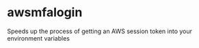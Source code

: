 # awsmfalogin
Speeds up the process of getting an AWS session token into your environment variables
